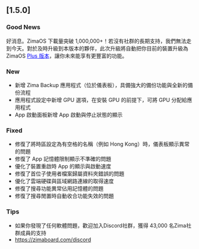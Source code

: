 ## [1.5.0]
### Good News
好消息。ZimaOS 下載量突破 1,000,000+！若沒有社群的長期支持，我們無法走到今天。對於及時升級到本版本的夥伴，此次升級將自動把你目前的裝置升級為 ZimaOS <a href="https://www.zimaspace.com/zimaos/pricing" target="_blank" style="color:blue">Plus 版本</a>，讓你未來能享有更豐富的功能。
### New
- 新增 Zima Backup 應用程式（位於儀表板），具備強大的備份功能與全新的備份流程
- 應用程式設定中新增 GPU 選項，在安裝 GPU 的前提下，可將 GPU 分配給應用程式
- App 啟動面板新增 App 啟動與停止狀態的顯示
### Fixed
- 修復了將時區設定為有空格的名稱（例如 Hong Kong）時，儀表板顯示異常的問題
- 修復了 App 記憶體限制顯示不準確的問題
- 優化了裝置重啟時 App 的顯示與啟動速度
- 修復了首位子使用者檔案歸屬資料夾錯誤的問題
- 優化了雲端硬碟與區域網路連線的取得速度
- 修復了搜尋功能異常佔用記憶體的問題
- 修復了搜尋閒置時自動收合功能失效的問題
### Tips
- 如果你發現了任何軟體問題，歡迎加入Discord社群，獲得 43,000 名Zima社群成員的支持
- <a href="https://zimaboard.com/discord" target="_blank" style="color:blue">https://zimaboard.com/discord</a>

